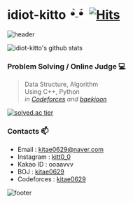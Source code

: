 # idiot-kitto&nbsp;<img src="https://github.com/idiot-kitto/idiot-kitto/blob/main/aing_eyes.gif" width="40px"> [![Hits](https://hits.seeyoufarm.com/api/count/incr/badge.svg?url=https%3A%2F%2Fgithub.com%2Fidiot-kitto%2Fhit-counter&count_bg=%2379C83D&title_bg=%23555555&icon=&icon_color=%23E7E7E7&title=hits&edge_flat=false)](https://hits.seeyoufarm.com)

![header](https://capsule-render.vercel.app/api?type=wave&color=gradient&height=300&section=header&text=idiot-kitto's%20Github&fontSize=40)


![idiot-kitto's github stats](https://github-readme-stats.vercel.app/api?username=idiot-kitto&show_icons=true&theme=synthwave)


### Problem Solving / Online Judge 💻
<blockquote>
  <p>
    Data Structure, Algorithm
    <br>
    Using C++, Python
    <br>
    <em>
      in <a href="http://codeforces.com/profile/nlog" rel="nofollow">Codeforces</a> and <a href="https://www.acmicpc.net/user/kitae0629" rel="nofollow">baekjoon</a>
    </em>
  </p>
</blockquote>

[![solved.ac tier](http://mazassumnida.wtf/api/generate_badge?boj=kitae0629)](https://solved.ac/kitae0629)


### Contacts 📫

* Email : kitae0629@naver.com
* Instagram : [kitt0_0](https://www.instagram.com/kitt0_0)
* Kakao ID : ooaavvv
* BOJ : [kitae0629](https://boj.kr/kitae0629)
* Codeforces : [kitae0629](https://http://codeforces.com/profile/kitae0629)


![footer](https://capsule-render.vercel.app/api?type=wave&color=gradient&height=150&section=footer)

<!--

**idiot-kitto/idiot-kitto** is a ✨ _special_ ✨ repository because its `README.md` (this file) appears on your GitHub profile.

Here are some ideas to get you started:

- 🔭 I’m currently working on ...
- 🌱 I’m currently learning ...
- 👯 I’m looking to collaborate on ...
- 🤔 I’m looking for help with ...
- 💬 Ask me about ...
- 📫 How to reach me: ...
- 😄 Pronouns: ...
- ⚡ Fun fact: ...
-->
